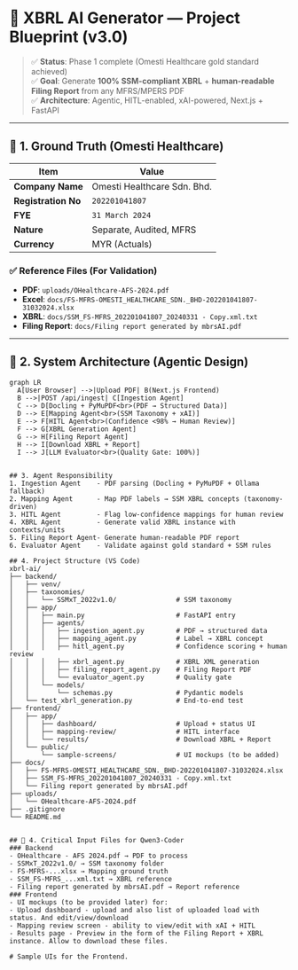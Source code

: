 # 📄 XBRL AI Generator — Project Blueprint (v3.0)

> ✅ **Status**: Phase 1 complete (Omesti Healthcare gold standard achieved)  
> ✅ **Goal**: Generate **100% SSM-compliant XBRL** + **human-readable Filing Report** from any MFRS/MPERS PDF  
> ✅ **Architecture**: Agentic, HITL-enabled, xAI-powered, Next.js + FastAPI

---

## 🎯 1. Ground Truth (Omesti Healthcare)

| Item | Value |
|------|-------|
| **Company Name** | Omesti Healthcare Sdn. Bhd. |
| **Registration No** | `202201041807` |
| **FYE** | `31 March 2024` |
| **Nature** | Separate, Audited, MFRS |
| **Currency** | MYR (Actuals) |

### ✅ Reference Files (For Validation)
- **PDF**: `uploads/OHealthcare-AFS-2024.pdf`
- **Excel**: `docs/FS-MFRS-OMESTI_HEALTHCARE_SDN._BHD-202201041807-31032024.xlsx`
- **XBRL**: `docs/SSM_FS-MFRS_202201041807_20240331 - Copy.xml.txt`
- **Filing Report**: `docs/Filing report generated by mbrsAI.pdf`

---

## 🧠 2. System Architecture (Agentic Design)

```mermaid
graph LR
  A[User Browser] -->|Upload PDF| B(Next.js Frontend)
  B -->|POST /api/ingest| C[Ingestion Agent]
  C --> D[Docling + PyMuPDF<br>(PDF → Structured Data)]
  D --> E[Mapping Agent<br>(SSM Taxonomy + xAI)]
  E --> F[HITL Agent<br>(Confidence <98% → Human Review)]
  F --> G[XBRL Generation Agent]
  G --> H[Filing Report Agent]
  H --> I[Download XBRL + Report]
  I --> J[LLM Evaluator<br>(Quality Gate: 100%)]


## 3. Agent	Responsibility
1. Ingestion Agent    - PDF parsing (Docling + PyMuPDF + Ollama fallback)
2. Mapping Agent      - Map PDF labels → SSM XBRL concepts (taxonomy-driven)
3. HITL Agent         - Flag low-confidence mappings for human review
4. XBRL Agent         - Generate valid XBRL instance with contexts/units
5. Filing Report Agent- Generate human-readable PDF report
6. Evaluator Agent    - Validate against gold standard + SSM rules

## 4. Project Structure (VS Code) 
xbrl-ai/
├── backend/
│   ├── venv/
│   ├── taxonomies/
│   │   └── SSMxT_2022v1.0/               # SSM taxonomy
│   ├── app/
│   │   ├── main.py                       # FastAPI entry
│   │   ├── agents/
│   │   │   ├── ingestion_agent.py        # PDF → structured data
│   │   │   ├── mapping_agent.py          # Label → XBRL concept
│   │   │   ├── hitl_agent.py             # Confidence scoring + human review
│   │   │   ├── xbrl_agent.py             # XBRL XML generation
│   │   │   ├── filing_report_agent.py    # Filing Report PDF
│   │   │   └── evaluator_agent.py        # Quality gate
│   │   └── models/
│   │       └── schemas.py                # Pydantic models
│   └── test_xbrl_generation.py           # End-to-end test
├── frontend/
│   ├── app/
│   │   ├── dashboard/                    # Upload + status UI
│   │   ├── mapping-review/               # HITL interface
│   │   └── results/                      # Download XBRL + Report
│   └── public/
│       └── sample-screens/               # UI mockups (to be added)
├── docs/
│   ├── FS-MFRS-OMESTI_HEALTHCARE_SDN._BHD-202201041807-31032024.xlsx
│   ├── SSM_FS-MFRS_202201041807_20240331 - Copy.xml.txt
│   └── Filing report generated by mbrsAI.pdf
├── uploads/
│   └── OHealthcare-AFS-2024.pdf
├── .gitignore
└── README.md


## 🔑 4. Critical Input Files for Qwen3-Coder
### Backend
- OHealthcare - AFS 2024.pdf → PDF to process
- SSMxT_2022v1.0/ → SSM taxonomy folder
- FS-MFRS-...xlsx → Mapping ground truth
- SSM_FS-MFRS_...xml.txt → XBRL reference
- Filing report generated by mbrsAI.pdf → Report reference
### Frontend
- UI mockups (to be provided later) for:
- Upload dashboard - upload and also list of uploaded load with status. And edit/view/download
- Mapping review screen - ability to view/edit with xAI + HITL 
- Results page - Preview in the form of the Filing Report + XBRL instance. Allow to download these files.

# Sample UIs for the Frontend.







